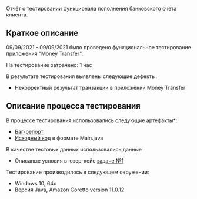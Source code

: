  Отчёт о тестировании функционала пополнения банковского счета клиента.

## Краткое описание

09/09/2021 - 09/09/2021 было проведено функциональное тестирование приложения "Money Transfer".

На тестирование затрачено: 1 час

В результате тестирования выявлены следующие дефекты:
* Некорректный результат транзакции в приложении Money Transfer

## Описание процесса тестирования

В процессе тестирования использовались следующие артефакты*:
* [Баг-репорт](https://github.com/FiruzKholmatov/Money_Transfer/issues/1#issue-994167023)
* [Исходный код](https://github.com/FiruzKholmatov/Money_Transfer/blob/2c9df2ae6b29c86c35659346976ec148f9d50896/src/Main.java) в формате Main.java

В качестве тестовых данных использовались данные 
* Описаные условия в юзер-кейс [задаче №1](https://github.com/FiruzKholmatov/Money_Transfer/blob/2c9df2ae6b29c86c35659346976ec148f9d50896/src/Main.java) 



Тестирование производилось в следующем окружении:
* Windows 10, 64x
* Версия Java, Amazon Coretto version 11.0.12 
